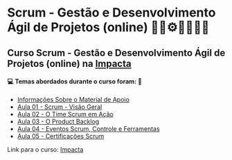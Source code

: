 # Scrum - Gestão e Desenvolvimento Ágil de Projetos (online) 🤖🎲⚙️🤯👨🏻‍💻
## Curso Scrum - Gestão e Desenvolvimento Ágil de Projetos (online) na [Impacta](https://www.impacta.com.br/cursos/scrum-gestao-e-desenvolvimento-agil-de-projetos-online)
#### 💻 Temas abordados durante o curso foram: 🚀

- [Informações Sobre o Material de Apoio](https://github.com/romulovieira777/Scrum_Gestao_e_Desenvolvimento_Agil_de_Projetos_Online/tree/main/Informacoes_Sobre_o_Material_de_Apoio)
- [Aula 01 - Scrum - Visão Geral](https://github.com/romulovieira777/Scrum_Gestao_e_Desenvolvimento_Agil_de_Projetos_Online/tree/main/Aula_01_Scrum_Visao_Geral)
- [Aula 02 - O Time Scrum em Ação](https://github.com/romulovieira777/Scrum_Gestao_e_Desenvolvimento_Agil_de_Projetos_Online/tree/main/Aula_02_O_Time_Scrum_em_Acao)
- [Aula 03 - O Product Backlog](https://github.com/romulovieira777/Scrum_Gestao_e_Desenvolvimento_Agil_de_Projetos_Online/tree/main/Aula_03_O_Product_Backlog)
- [Aula 04 - Eventos Scrum, Controle e Ferramentas](https://github.com/romulovieira777/Scrum_Gestao_e_Desenvolvimento_Agil_de_Projetos_Online/tree/main/Aula_04_Eventos_Scrum_Controle_e_Ferramentas)
- [Aula 05 - Certificações Scrum]()

Link para o curso: [Impacta](https://www.impacta.com.br/cursos/scrum-gestao-e-desenvolvimento-agil-de-projetos-online)